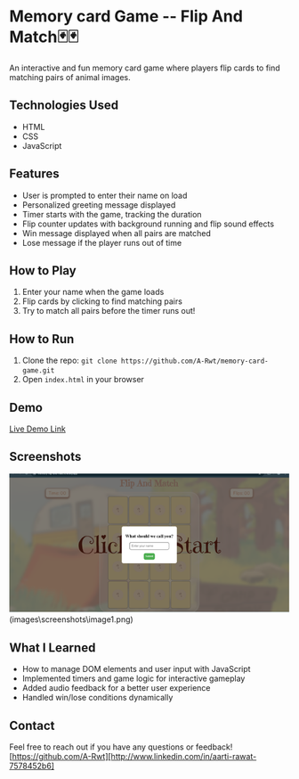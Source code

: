 # Memory card Game -- Flip And Match🃏🃏
An interactive and fun memory card game where players flip cards to find matching pairs of animal images.


## Technologies Used

- HTML  
- CSS  
- JavaScript  


## Features

- User is prompted to enter their name on load  
- Personalized greeting message displayed  
- Timer starts with the game, tracking the duration  
- Flip counter updates with background running and flip sound effects  
- Win message displayed when all pairs are matched  
- Lose message if the player runs out of time  

## How to Play

1. Enter your name when the game loads  
2. Flip cards by clicking to find matching pairs  
3. Try to match all pairs before the timer runs out!  

## How to Run

1. Clone the repo: `git clone https://github.com/A-Rwt/memory-card-game.git`  
2. Open `index.html` in your browser 

## Demo

[Live Demo Link](https://memory-flip-and-match.netlify.app/) 

## Screenshots

![Screenshot](images\screenshots\image.png)
(images\screenshots\image1.png)


## What I Learned

- How to manage DOM elements and user input with JavaScript  
- Implemented timers and game logic for interactive gameplay  
- Added audio feedback for a better user experience  
- Handled win/lose conditions dynamically  


## Contact

Feel free to reach out if you have any questions or feedback!   
[https://github.com/A-Rwt][http://www.linkedin.com/in/aarti-rawat-7578452b6]